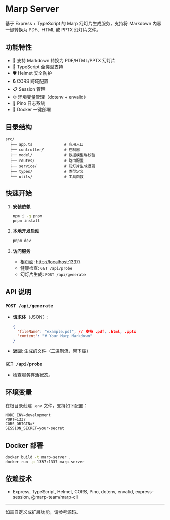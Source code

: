 # Marp Server

基于 Express + TypeScript 的 Marp 幻灯片生成服务，支持将 Markdown 内容一键转换为 PDF、HTML 或 PPTX 幻灯片文件。

## 功能特性

- 📝 支持 Markdown 转换为 PDF/HTML/PPTX 幻灯片
- 🚀 TypeScript 全类型支持
- 🛡️ Helmet 安全防护
- 🔒 CORS 跨域配置
- 📋 Session 管理
- ⚙️ 环境变量管理（dotenv + envalid）
- 📝 Pino 日志系统
- 🐳 Docker 一键部署

## 目录结构

```
src/
  ├── app.ts              # 应用入口
  ├── controller/         # 控制器
  ├── model/              # 数据模型与校验
  ├── routes/             # 路由配置
  ├── service/            # 幻灯片生成逻辑
  ├── types/              # 类型定义
  └── utils/              # 工具函数
```

## 快速开始

1. **安装依赖**

   ```bash
   npm i -g pnpm
   pnpm install
   ```

2. **本地开发启动**

   ```bash
   pnpm dev
   ```

3. **访问服务**

   - 根页面: [http://localhost:1337/](http://localhost:1337/)
   - 健康检查: `GET /api/probe`
   - 幻灯片生成: `POST /api/generate`

## API 说明

### `POST /api/generate`

- **请求体**（JSON）:

  ```json
  {
    "fileName": "example.pdf", // 支持 .pdf, .html, .pptx
    "content": "# Your Marp Markdown"
  }
  ```

- **返回**: 生成的文件（二进制流，带下载）

### `GET /api/probe`

- 检查服务存活状态。

## 环境变量

在根目录创建 `.env` 文件，支持如下配置：

```env
NODE_ENV=development
PORT=1337
CORS_ORIGIN=*
SESSION_SECRET=your-secret
```

## Docker 部署

```bash
docker build -t marp-server .
docker run -p 1337:1337 marp-server
```

## 依赖技术

- Express, TypeScript, Helmet, CORS, Pino, dotenv, envalid, express-session, @marp-team/marp-cli

---

如需自定义或扩展功能，请参考源码。